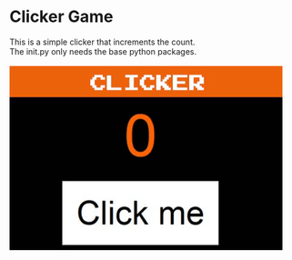 # Clicker Game
This is a simple clicker that increments the count. </br>
The init.py only needs the base python packages.
<br><br>
![](gifs/clicker.gif)
